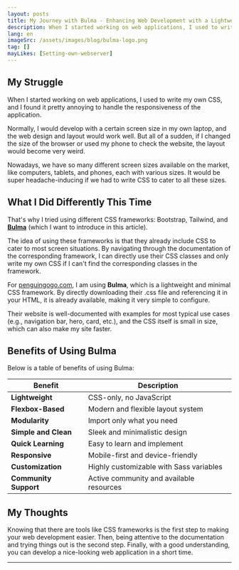 ```yaml
---
layout: posts
title: My Journey with Bulma - Enhancing Web Development with a Lightweight CSS Framework
description: When I started working on web applications, I used to write my own CSS, and I found it pretty annoying to handle the responsiveness of the application.
lang: en
imageSrc: /assets/images/blog/bulma-logo.png
tag: []
mayLikes: [Setting-own-webserver]
---
```


## My Struggle

When I started working on web applications, I used to write my own CSS, and I found it pretty annoying to handle the responsiveness of the application.

Normally, I would develop with a certain screen size in my own laptop, and the web design and layout would work well. But all of a sudden, if I changed the size of the browser or used my phone to check the website, the layout would become very weird.

Nowadays, we have so many different screen sizes available on the market, like computers, tablets, and phones, each with various sizes. It would be super headache-inducing if we had to write CSS to cater to all these sizes.

## What I Did Differently This Time

That's why I tried using different CSS frameworks: Bootstrap, Tailwind, and **[Bulma](https://bulma.io)** (which I want to introduce in this article).

The idea of using these frameworks is that they already include CSS to cater to most screen situations. By navigating through the documentation of the corresponding framework, I can directly use their CSS classes and only write my own CSS if I can't find the corresponding classes in the framework.

For [penguingogo.com](https://penguingogo.com), I am using **Bulma**, which is a lightweight and minimal CSS framework. By directly downloading their .css file and referencing it in your HTML, it is already available, making it very simple to configure.

Their website is well-documented with examples for most typical use cases (e.g., navigation bar, hero, card, etc.), and the CSS itself is small in size, which can also make my site faster.

## Benefits of Using Bulma

Below is a table of benefits of using Bulma:

| Benefit               | Description                                  |
|-----------------------|----------------------------------------------|
| **Lightweight**       | CSS-only, no JavaScript                      |
| **Flexbox-Based**     | Modern and flexible layout system            |
| **Modularity**        | Import only what you need                    |
| **Simple and Clean**  | Sleek and minimalistic design                |
| **Quick Learning**    | Easy to learn and implement                  |
| **Responsive**        | Mobile-first and device-friendly             |
| **Customization**     | Highly customizable with Sass variables      |
| **Community Support** | Active community and available resources     |

## My Thoughts

Knowing that there are tools like CSS frameworks is the first step to making your web development easier. Then, being attentive to the documentation and trying things out is the second step. Finally, with a good understanding, you can develop a nice-looking web application in a short time.

---